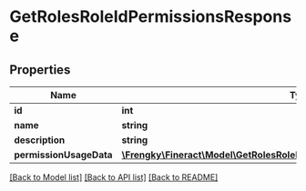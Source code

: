 # GetRolesRoleIdPermissionsResponse

## Properties
Name | Type | Description | Notes
------------ | ------------- | ------------- | -------------
**id** | **int** |  | [optional] 
**name** | **string** |  | [optional] 
**description** | **string** |  | [optional] 
**permissionUsageData** | [**\Frengky\Fineract\Model\GetRolesRoleIdPermissionsResponsePermissionData[]**](GetRolesRoleIdPermissionsResponsePermissionData.md) |  | [optional] 

[[Back to Model list]](../../README.md#documentation-for-models) [[Back to API list]](../../README.md#documentation-for-api-endpoints) [[Back to README]](../../README.md)


